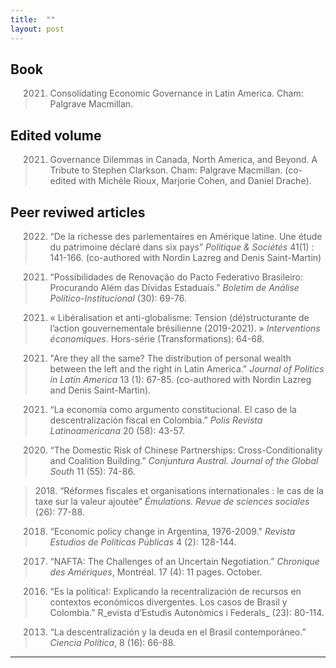 ```yaml
---
title:  ""
layout: post
---
```



## Book 

> 2021. Consolidating Economic Governance in Latin America. Cham: Palgrave Macmillan. 


## Edited volume 

> 2021. Governance Dilemmas in Canada, North America, and Beyond. A Tribute to Stephen Clarkson. Cham: Palgrave Macmillan. (co-edited with Michèle Rioux, Marjorie Cohen, and Daniel Drache).


## Peer reviwed articles

> 2022. “De la richesse des parlementaires en Amérique latine. Une étude du patrimoine déclaré dans six pays” _Politique & Sociétés_ 41(1) : 141-166. (co-authored with Nordin Lazreg and Denis Saint-Martin)

> 2021. “Possibilidades de Renovação do Pacto Federativo Brasileiro: Procurando Além das Dívidas Estaduais.” _Boletim de Análise Político-Institucional_ (30): 69-76.

> 2021. « Libéralisation et anti-globalisme: Tension (dé)structurante de l’action gouvernementale brésilienne (2019-2021). » _Interventions économiques_. Hors-série (Transformations): 64-68. 


> 2021. "Are they all the same? The distribution of personal wealth between the left and the right in Latin America." _Journal of Politics in Latin America_ 13 (1): 67-85. (co-authored with Nordin Lazreg and Denis Saint-Martin).

> 2021. “La economía como argumento constitucional. El caso de la descentralización fiscal en Colombia.” _Polis Revista Latinoamericana_ 20 (58): 43-57. 

> 2020. “The Domestic Risk of Chinese Partnerships: Cross-Conditionality and Coalition Building.” _Conjuntura Austral. Journal of the Global South_ 11 (55): 74-86. 

> 2018. “Réformes fiscales et organisations internationales : le cas de la taxe sur la valeur ajoutée” _Émulations. Revue de sciences sociales_ (26): 77-88.  

> 2018. “Economic policy change in Argentina, 1976-2009." _Revista Estudios de Políticas Públicas_ 4 (2): 128-144. 

> 2017. “NAFTA: The Challenges of an Uncertain Negotiation.” _Chronique des Amériques_, Montréal. 17 (4): 11 pages. October.  

> 2016. “Es la política!: Explicando la recentralización de recursos en contextos económicos divergentes. Los casos de Brasil y Colombia.” R_evista d’Estudis Autonòmics i Federals_ (23): 80-114. 

> 2013. “La descentralización y la deuda en el Brasil contemporáneo.” _Ciencia Política_, 8 (16): 66-88.  
---
